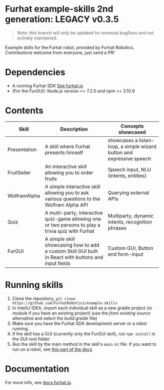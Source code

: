 # Furhat example-skills 2nd generation: LEGACY v0.3.5

> Note: this branch will only be updated for eventual bugfixes and not actively maintained. 

Example skills for the Furhat robot, provided by Furhat Robotics. Contributions welcome from everyone, just send a PR!

# Dependencies

* A running Furhat SDK [See furhat.io](https://furhat.io)
* (For the FurGUI): Node.js version >= 7.2.0 and npm >= 3.10.9

# Contents

Skill                 | Description                                 | Concepts showcased
----------------------|---------------------------------------------|------------------------------------------------------
Presentation | A skill where Furhat presents himself | showcases a listen-loop, a simple wizard button and expressive speech | Speech output, extention methods, listen-loop, wizard button, onTime
FruitSeller | An interactive skill allowing you to order fruits | Speech input, NLU (intents, entities)
WolframAlpha | A simple interactive skill allowing you to ask various questions to the Wolfram Alpha API | Querying external APIs
Quiz | A multi-party, interactive quiz-game allowing one or two persons to play a trivia quiz with Furhat | Multiparty, dynamic intents, recognition phrases
FurGUI | A simple skill showcasing how to add a custom Skill GUI built in React with buttons and input fields | Custom GUI, Button and form-input

# Running skills
1. Clone the repository, `git clone https://github.com/FurhatRobotics/example-skills`
2. In IntelliJ IDEA, import each individual skill as a new gradle project (or module if you have an existing project) (use the _from existing source_ alternative and select the _build.gradle_ file)
3. Make sure you have the Furhat SDK development server or a robot running.
4. If the skill has a GUI (currently only the FurGUI skill), run `npm install` in the GUI root folder
5. Run the skill by the main method in the skill's `main.kt` file. If you want to run on a robot, see [this part of the docs](https://docs.furhat.io/skills/#running-a-skill-on-a-robot)

# Documentation
For more info, see [docs.furhat.io](https://docs.furhat.io/legacy).
